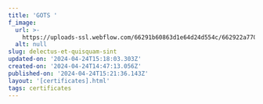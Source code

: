 ```yaml
---
title: 'GOTS '
f_image:
  url: >-
    https://uploads-ssl.webflow.com/66291b60863d1e64d24d554c/662922a770f1c2edc8e1278f_Global_Organic_Textile_Standard_logo.png
  alt: null
slug: delectus-et-quisquam-sint
updated-on: '2024-04-24T15:18:03.303Z'
created-on: '2024-04-24T14:47:13.056Z'
published-on: '2024-04-24T15:21:36.143Z'
layout: '[certificates].html'
tags: certificates
---
```



